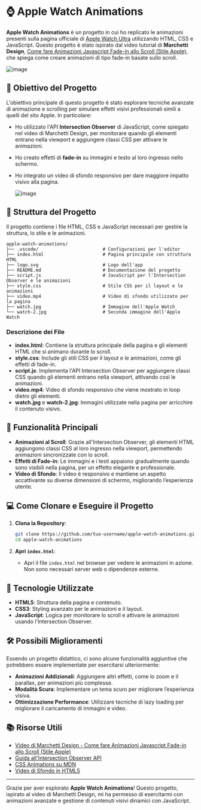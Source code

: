 # ⌚ Apple Watch Animations

**Apple Watch Animations** è un progetto in cui ho replicato le animazioni presenti sulla pagina ufficiale di [Apple Watch Ultra](https://www.apple.com/it/apple-watch-ultra/) utilizzando HTML, CSS e JavaScript. Questo progetto è stato ispirato dal video tutorial di **Marchetti Design**, [Come fare Animazioni Javascript Fade-in allo Scroll (Stile Apple)](https://www.youtube.com/watch?v=COcyWGj6BJ8), che spiega come creare animazioni di tipo fade-in basate sullo scroll.

![image](https://github.com/user-attachments/assets/0d05ad2d-4244-47d4-8a0e-de06488528a9)

## 🎯 Obiettivo del Progetto

L'obiettivo principale di questo progetto è stato esplorare tecniche avanzate di animazione e scrolling per simulare effetti visivi professionali simili a quelli del sito Apple. In particolare:
- Ho utilizzato l'API **Intersection Observer** di JavaScript, come spiegato nel video di Marchetti Design, per monitorare quando gli elementi entrano nella viewport e aggiungere classi CSS per attivare le animazioni.
- Ho creato effetti di **fade-in** su immagini e testo al loro ingresso nello schermo.
- Ho integrato un video di sfondo responsivo per dare maggiore impatto visivo alla pagina.

    ![image](https://github.com/user-attachments/assets/98b93f7e-84d2-4090-8854-c907edd8dc03)

## 📂 Struttura del Progetto

Il progetto contiene i file HTML, CSS e JavaScript necessari per gestire la struttura, lo stile e le animazioni.

```plaintext
apple-watch-animations/
├── .vscode/                        # Configurazioni per l'editor
├── index.html                      # Pagina principale con struttura HTML
├── logo.svg                        # Logo dell'app
├── README.md                       # Documentazione del progetto
├── script.js                       # JavaScript per l'Intersection Observer e le animazioni
├── style.css                       # Stile CSS per il layout e le animazioni
├── video.mp4                       # Video di sfondo utilizzato per la pagina
├── watch.jpg                       # Immagine dell'Apple Watch
└── watch-2.jpg                     # Seconda immagine dell'Apple Watch
```

### Descrizione dei File

- **index.html**: Contiene la struttura principale della pagina e gli elementi HTML che si animano durante lo scroll.
- **style.css**: Include gli stili CSS per il layout e le animazioni, come gli effetti di fade-in.
- **script.js**: Implementa l'API Intersection Observer per aggiungere classi CSS quando gli elementi entrano nella viewport, attivando così le animazioni.
- **video.mp4**: Video di sfondo responsivo che viene mostrato in loop dietro gli elementi.
- **watch.jpg** e **watch-2.jpg**: Immagini utilizzate nella pagina per arricchire il contenuto visivo.

## 🚀 Funzionalità Principali

- **Animazioni al Scroll**: Grazie all'Intersection Observer, gli elementi HTML aggiungono classi CSS al loro ingresso nella viewport, permettendo animazioni sincronizzate con lo scroll.
- **Effetti di Fade-in**: Le immagini e i testi appaiono gradualmente quando sono visibili nella pagina, per un effetto elegante e professionale.
- **Video di Sfondo**: Il video è responsivo e mantiene un aspetto accattivante su diverse dimensioni di schermo, migliorando l’esperienza utente.

## 💻 Come Clonare e Eseguire il Progetto

1. **Clona la Repository**:
   ```bash
   git clone https://github.com/tuo-username/apple-watch-animations.git
   cd apple-watch-animations
   ```

2. **Apri `index.html`**:
   - Apri il file `index.html` nel browser per vedere le animazioni in azione. Non sono necessari server web o dipendenze esterne.

## 🔧 Tecnologie Utilizzate

- **HTML5**: Struttura della pagina e contenuto.
- **CSS3**: Styling avanzato per le animazioni e il layout.
- **JavaScript**: Logica per monitorare lo scroll e attivare le animazioni usando l'Intersection Observer.

## 🛠️ Possibili Miglioramenti

Essendo un progetto didattico, ci sono alcune funzionalità aggiuntive che potrebbero essere implementate per esercitarsi ulteriormente:

- **Animazioni Addizionali**: Aggiungere altri effetti, come lo zoom e il parallax, per animazioni più complesse.
- **Modalità Scura**: Implementare un tema scuro per migliorare l’esperienza visiva.
- **Ottimizzazione Performance**: Utilizzare tecniche di lazy loading per migliorare il caricamento di immagini e video.

## 📚 Risorse Utili

- [Video di Marchetti Design - Come fare Animazioni Javascript Fade-in allo Scroll (Stile Apple)](https://www.youtube.com/watch?v=COcyWGj6BJ8)
- [Guida all'Intersection Observer API](https://developer.mozilla.org/en-US/docs/Web/API/Intersection_Observer_API)
- [CSS Animations su MDN](https://developer.mozilla.org/en-US/docs/Web/CSS/CSS_Animations)
- [Video di Sfondo in HTML5](https://css-tricks.com/full-page-background-video-styles/)

---

Grazie per aver esplorato **Apple Watch Animations**! Questo progetto, ispirato al video di Marchetti Design, mi ha permesso di esercitarmi con animazioni avanzate e gestione di contenuti visivi dinamici con JavaScript.




